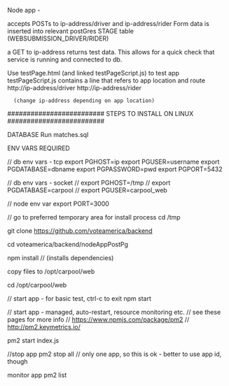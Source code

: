 Node app - 

  accepts POSTs to ip-address/driver and ip-address/rider
  Form data is inserted into relevant postGres STAGE table
    (WEBSUBMISSION_DRIVER/RIDER) 

  a GET to ip-address returns test data. This allows for a quick check that 
  service is running and connected to db.

Use testPage.html (and linked testPageScript.js) to test app
  testPageScript.js contains a line that refers to app location and route
      http://ip-address/driver
      http://ip-address/rider

      (change ip-address depending on app location)

#########################
STEPS TO INSTALL ON LINUX
#########################  

DATABASE 
Run matches.sql


ENV VARS REQUIRED 

// db env vars - tcp
export PGHOST=ip
export PGUSER=username
export PGDATABASE=dbname
export PGPASSWORD=pwd
export PGPORT=5432

// db env vars - socket
// export PGHOST=/tmp
// export PGDATABASE=carpool
// export PGUSER=carpool_web

// node env var
export PORT=3000

// go to preferred temporary area for install process
cd /tmp

git clone https://github.com/voteamerica/backend

cd voteamerica/backend/nodeAppPostPg

npm install // (installs dependencies)

copy files to /opt/carpool/web
 
cd /opt/carpool/web 

// start app - for basic test, ctrl-c to exit
npm start

// start app - managed, auto-restart, resource monitoring etc. 
// see these pages for more info
// https://www.npmjs.com/package/pm2
// http://pm2.keymetrics.io/

pm2 start index.js

//stop app 
pm2 stop all // only one app, so this is ok - better to use app id, though

monitor app 
pm2 list
